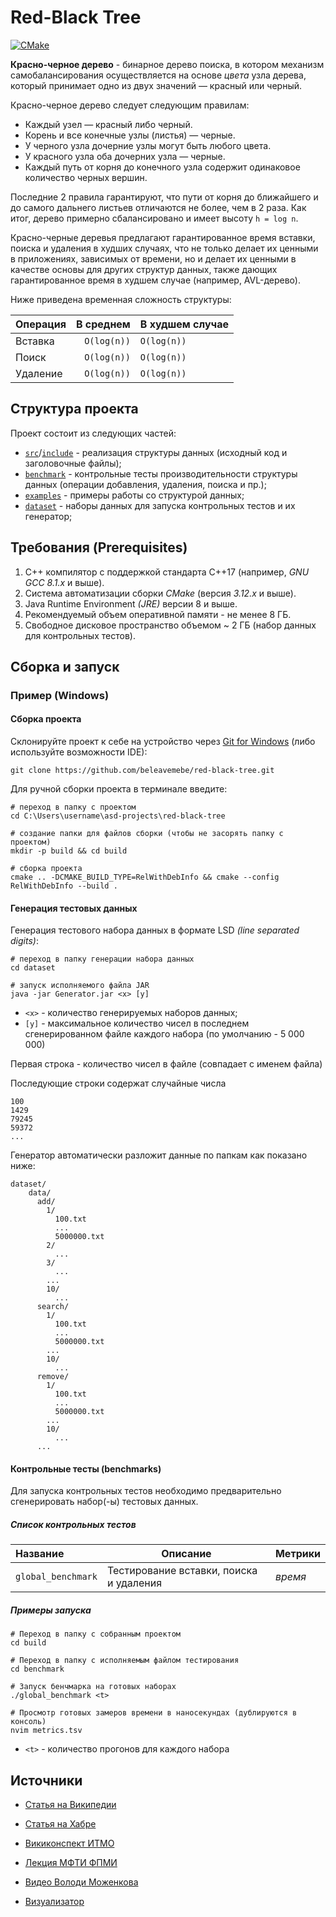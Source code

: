 # Red-Black Tree

[![CMake](https://github.com/beleavemebe/red-black-tree/actions/workflows/cmake.yml/badge.svg)](https://github.com/beleavemebe/red-black-tree/actions/workflows/cmake.yml)

**Красно-черное дерево** - бинарное дерево поиска, в котором механизм
самобалансирования осуществляется на основе _цвета_ узла дерева,
который принимает одно из двух значений — красный или черный.

Красно-черное дерево следует следующим правилам:

- Каждый узел — красный либо черный.
- Корень и все конечные узлы (листья) — черные.
- У черного узла дочерние узлы могут быть любого цвета.
- У красного узла оба дочерних узла — черные.
- Каждый путь от корня до конечного узла содержит одинаковое количество черных
вершин.

Последние 2 правила гарантируют, что пути от корня до ближайшего и до самого дальнего
листьев отличаются не более, чем в 2 раза. Как итог, дерево примерно сбалансировано и
имеет высоту `h = log n`.

Красно-черные деревья предлагают гарантированное время вставки, поиска и удаления в
худших случаях, что не только делает их ценными в приложениях, зависимых от времени,
но и делает их ценными в качестве основы для других структур данных, также дающих 
гарантированное время в худшем случае (например, AVL-дерево).

Ниже приведена временная сложность структуры:

| Операция         |  В среднем  |  В худшем случае              |
| :---                |   ---:     |  ---                 |
| Вставка   | `O(log(n))`        |  `O(log(n))`             |
| Поиск   |   `O(log(n))`       |  `O(log(n))`          |
| Удаление   |     `O(log(n))`     |  `O(log(n))`            |

## Структура проекта

Проект состоит из следующих частей:

- [`src`](src)/[`include`](include) - реализация структуры данных (исходный код и заголовочные файлы);
- [`benchmark`](benchmark) - контрольные тесты производительности структуры данных (операции добавления, удаления,
  поиска и пр.);
- [`examples`](examples) - примеры работы со структурой данных;
- [`dataset`](dataset) - наборы данных для запуска контрольных тестов и их генератор;

## Требования (Prerequisites)

1. С++ компилятор c поддержкой стандарта C++17 (например, _GNU GCC 8.1.x_ и выше).
2. Система автоматизации сборки _CMake_ (версия _3.12.x_ и выше).
3. Java Runtime Environment _(JRE)_ версии 8 и выше.
4. Рекомендуемый объем оперативной памяти - не менее 8 ГБ.
5. Свободное дисковое пространство объемом ~ 2 ГБ (набор данных для контрольных тестов).

## Сборка и запуск

### Пример (Windows)

#### Сборка проекта

Склонируйте проект к себе на устройство через [Git for Windows](https://gitforwindows.org/) 
(либо используйте возможности IDE):

```shell
git clone https://github.com/beleavemebe/red-black-tree.git
```

Для ручной сборки проекта в терминале введите:

```shell
# переход в папку с проектом
cd C:\Users\username\asd-projects\red-black-tree

# создание папки для файлов сборки (чтобы не засорять папку с проектом) 
mkdir -p build && cd build 

# сборка проекта
cmake .. -DCMAKE_BUILD_TYPE=RelWithDebInfo && cmake --config RelWithDebInfo --build . 
```

#### Генерация тестовых данных

Генерация тестового набора данных в формате LSD _(line separated digits)_:

```shell
# переход в папку генерации набора данных
cd dataset

# запуск исполняемого файла JAR
java -jar Generator.jar <x> [y]
```

- `<x>` - количество генерируемых наборов данных;
- `[y]` - максимальное количество чисел в последнем сгенерированном файле каждого набора 
  (по умолчанию - 5 000 000)

Первая строка - количество чисел в файле (совпадает с именем файла)

Последующие строки содержат случайные числа

```csv
100
1429
79245
59372
...
```

Генератор автоматически разложит данные по папкам как показано ниже:

```shell
dataset/
    data/
      add/
        1/
          100.txt
          ...
          5000000.txt
        2/ 
          ...
        3/ 
          ...
        ...
        10/ 
          ...
      search/
        1/
          100.txt
          ...
          5000000.txt
        ...
        10/ 
          ...
      remove/
        1/
          100.txt
          ...
          5000000.txt
        ...
        10/ 
          ...  
      ...
```

#### Контрольные тесты (benchmarks)

Для запуска контрольных тестов необходимо предварительно сгенерировать набор(-ы) тестовых данных.

##### Список контрольных тестов

| Название                  | Описание                                | Метрики         |
| :---                      | ---                                     | :---            |
| `global_benchmark`        | Тестирование вставки, поиска и удаления | _время_         |

##### Примеры запуска

```shell
# Переход в папку с собранным проектом
cd build

# Переход в папку с исполняемым файлом тестирования 
cd benchmark

# Запуск бенчмарка на готовых наборах
./global_benchmark <t>

# Просмотр готовых замеров времени в наносекундах (дублируются в консоль)
nvim metrics.tsv
```

- `<t>` - количество прогонов для каждого набора

## Источники

- [Статья на Википедии](https://en.wikipedia.org/wiki/Red%E2%80%93black_tree)

- [Статья на Хабре](https://habr.com/ru/post/330644)

- [Викиконспект ИТМО](https://neerc.ifmo.ru/wiki/index.php?title=%D0%9A%D1%80%D0%B0%D1%81%D0%BD%D0%BE-%D1%87%D0%B5%D1%80%D0%BD%D0%BE%D0%B5_%D0%B4%D0%B5%D1%80%D0%B5%D0%B2%D0%BE)

- [Лекция МФТИ ФПМИ](https://www.youtube.com/watch?v=RnQYXltlkrI)

- [Видео Володи Моженкова](https://www.youtube.com/watch?v=n7Y2karbxF4)

- [Визуализатор](https://www.cs.usfca.edu/~galles/visualization/RedBlack.html)
